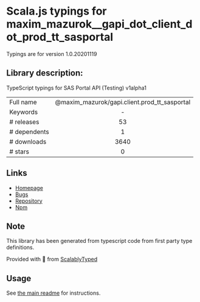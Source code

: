 
# Scala.js typings for maxim_mazurok__gapi_dot_client_dot_prod_tt_sasportal

Typings are for version 1.0.20201119

## Library description:
TypeScript typings for SAS Portal API (Testing) v1alpha1

|                    |                 |
| ------------------ | :-------------: |
| Full name          | @maxim_mazurok/gapi.client.prod_tt_sasportal |
| Keywords           | - |
| # releases         | 53 |
| # dependents       | 1 |
| # downloads        | 3640 |
| # stars            | 0 |

## Links
- [Homepage](https://github.com/Maxim-Mazurok/google-api-typings-generator#readme)
- [Bugs](https://github.com/Maxim-Mazurok/google-api-typings-generator/issues)
- [Repository](https://github.com/Maxim-Mazurok/google-api-typings-generator)
- [Npm](https://www.npmjs.com/package/%40maxim_mazurok%2Fgapi.client.prod_tt_sasportal)
    


## Note
This library has been generated from typescript code from first party type definitions.

Provided with :purple_heart: from [ScalablyTyped](https://github.com/oyvindberg/ScalablyTyped)

## Usage
See [the main readme](../../readme.md) for instructions.


